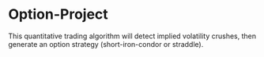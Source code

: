 # Option-Project
This quantitative trading algorithm will detect implied volatility crushes, then generate an option strategy (short-iron-condor or straddle).

